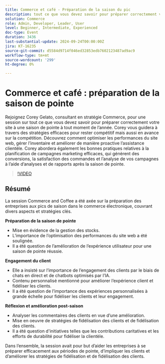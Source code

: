 ```yaml
---
title: Commerce et café - Préparation de la saison du pic
description: tout ce que vous devez savoir pour préparer correctement votre site à une saison de pointe à tout moment de l’année. des stratégies efficaces pour non seulement rester compétitives, mais avant la compétition. Découvrez comment optimiser les performances du site web, gérer l’inventaire et améliorer de manière proactive l’assistance clientèle. Corey abordera également les bonnes pratiques relatives à la planification de campagnes marketing efficaces, qui génèrent des conversions, la satisfaction des commandes et l’analyse de vos campagnes à l’aide d’analyses et de rapports après la saison de pointe.
solution: Commerce
role: Admin, Developer, Leader, User
level: Beginner, Intermediate, Experienced
doc-type: Event
duration: 3436
last-substantial-update: 2024-09-24T00:00:00Z
jira: KT-16235
source-git-commit: d5584d9714f046ed32853edb7602123487ad9ac9
workflow-type: tm+mt
source-wordcount: '299'
ht-degree: 0%

---
```



# Commerce et café : préparation de la saison de pointe

Rejoignez Corey Gelato, consultant en stratégie Commerce, pour une session sur tout ce que vous devez savoir pour préparer correctement votre site à une saison de pointe à tout moment de l’année. Corey vous guidera à travers des stratégies efficaces pour rester compétitif mais aussi en avance sur la compétition. Découvrez comment optimiser les performances du site web, gérer l’inventaire et améliorer de manière proactive l’assistance clientèle. Corey abordera également les bonnes pratiques relatives à la planification de campagnes marketing efficaces, qui génèrent des conversions, la satisfaction des commandes et l’analyse de vos campagnes à l’aide d’analyses et de rapports après la saison de pointe.

>[!VIDEO](https://video.tv.adobe.com/v/3434700/?learn=on)

## Résumé

La session Commerce and Coffee a été axée sur la préparation des entreprises aux pics de saison dans le commerce électronique, couvrant divers aspects et stratégies clés.

**Préparation de la saison de pointe**

* Mise en évidence de la gestion des stocks.
* L’importance de l’optimisation des performances du site web a été soulignée.
* Il a été question de l’amélioration de l’expérience utilisateur pour une saison de pointe réussie.

**Engagement du client**

* Elle a insisté sur l’importance de l’engagement des clients par le biais de chats en direct et de chatbots optimisés par l’IA.
* Contenu personnalisé mentionné pour améliorer l’expérience client et fidéliser les clients.
* Il a été question de l’importance des expériences personnalisées à grande échelle pour fidéliser les clients et leur engagement.

**Réflexion et amélioration post-saison**

* Analyser les commentaires des clients en vue d’une amélioration.
* Mise en oeuvre de stratégies de fidélisation des clients et de fidélisation des clients.
* Il a été question d&#39;initiatives telles que les contributions caritatives et les efforts de durabilité pour fidéliser la clientèle.

Dans l’ensemble, la session avait pour but d’aider les entreprises à se préparer efficacement aux périodes de pointe, d’impliquer les clients et d’améliorer les stratégies de fidélisation et de fidélisation des clients.